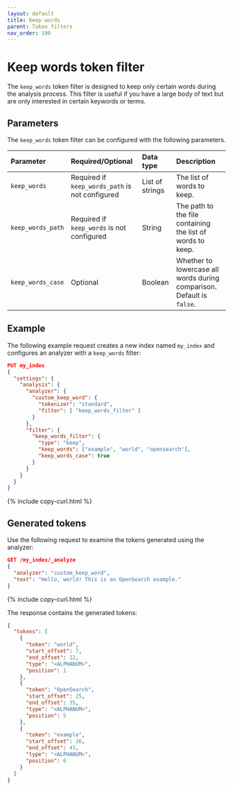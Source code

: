 ```yaml
---
layout: default
title: Keep words
parent: Token filters
nav_order: 190
---
```


# Keep words token filter

The `keep_words` token filter is designed to keep only certain words during the analysis process. This filter is useful if you have a large body of text but are only interested in certain keywords or terms.

## Parameters

The `keep_words` token filter can be configured with the following parameters.

Parameter | Required/Optional | Data type | Description
:--- | :--- | :--- | :--- 
`keep_words` |  Required if `keep_words_path` is not configured | List of strings | The list of words to keep.
`keep_words_path` | Required if `keep_words` is not configured | String | The path to the file containing the list of words to keep.
`keep_words_case` | Optional | Boolean | Whether to lowercase all words during comparison. Default is `false`.
 

## Example

The following example request creates a new index named `my_index` and configures an analyzer with a `keep_words` filter:

```json
PUT my_index
{
  "settings": {
    "analysis": {
      "analyzer": {
        "custom_keep_word": {
          "tokenizer": "standard",
          "filter": [ "keep_words_filter" ]
        }
      },
      "filter": {
        "keep_words_filter": {
          "type": "keep",
          "keep_words": ["example", "world", "opensearch"],
          "keep_words_case": true
        }
      }
    }
  }
}
```
{% include copy-curl.html %}

## Generated tokens

Use the following request to examine the tokens generated using the analyzer:

```json
GET /my_index/_analyze
{
  "analyzer": "custom_keep_word",
  "text": "Hello, world! This is an OpenSearch example."
}
```
{% include copy-curl.html %}

The response contains the generated tokens:

```json
{
  "tokens": [
    {
      "token": "world",
      "start_offset": 7,
      "end_offset": 12,
      "type": "<ALPHANUM>",
      "position": 1
    },
    {
      "token": "OpenSearch",
      "start_offset": 25,
      "end_offset": 35,
      "type": "<ALPHANUM>",
      "position": 5
    },
    {
      "token": "example",
      "start_offset": 36,
      "end_offset": 43,
      "type": "<ALPHANUM>",
      "position": 6
    }
  ]
}
```
